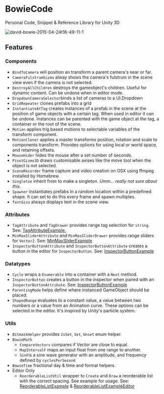 # BowieCode
Personal Code, Snippet & Reference Library for Unity 3D

![david-bowie-2015-04-24t16-49-11-1](https://cloud.githubusercontent.com/assets/166915/22928405/3921cc9a-f2ae-11e6-8553-5deb69ab7073.png)

## Features

### Components

- `BindToCamera` will position an transform a parent camera's near or far.
- `CameraFulstrumGizmo` alway shows the camera's fulstrum in the scene view even if the camera is not selected.
- `DestroyAllChildren` destroys the gameobject's children. Useful for dynamic content. Can be undone when in editor mode.
- `DropdownCameraSelector`binds a list of cameras to a UI.Dropdown
- `GridRepeater` clones prefabs into a grid
- `InstantiateAtTag` creates instances of a prefab in the scene at the position of game objects with a certain tag. When used in editor it can be undone. Instances can be parented with the game object at the tag, a container or the root of the scene. 
- `Motion` applies trig based motions to selectable variables of the transform component.
- `MotionCloner` applies a master transforms position, rotation and scale to components transform. Provides options for using local or world space, and retaining offsets.
- `MouseHider` hides the mouse after a set number of seconds.
- `PivotGizmo3D` draws customisable axises like the move tool when the object is not selected.
- `SceneRecorder` frame capture and video creation on OSX using ffmpeg installed by Homebrew.
- `Singleton` inherit from to make a singleton. _Umm... really not sure about this_.
- `Spawner` instantiates prefabs in a random location within a predefined shape. It can set to do this every frame and spawn multiples.
- `TextGizo` always displays text in the scene view.


### Attributes

- `TagAttribute` and `TagDrawer` provides range tag selection for `string`. See: [TagAttributeExample.](https://github.com/rc1/BowieCode/blob/master/Examples/TagAttributeExample.cs)
- `MinMaxSliderAttribute` and `MinMaxSliderDrawer` provides range sliders for `Vector2`. See: [MinMaxSliderExample](https://github.com/rc1/BowieCode/blob/master/Examples/MinMaxSliderExample.cs)
- `InspectorButtonAttribute` and `InspectorButtonAttribute` creates a button in the editor for `InspectorButton`. See: [InspectorButtonExample](https://github.com/rc1/BowieCode/blob/master/Examples/InspectorButtonExample.cs)

### Datatypes

- `Cycle` wraps a `Enumerable` into a container with a `Next` method.
- `InspectorButton` creates a button in the inspector when paired with an `InspectorButtonAttribute`. See: [InspectorButtonExample](https://github.com/rc1/BowieCode/blob/master/Examples/InspectorExample.cs)
- `ParentingMode` helps define where instanced GameObject should be placed.
- `ShapedRange` evaluates to a constant value, a value between two numbers or a value from an Animation curve. These options can be selected in the editor. It's inspired by Unity's particle system.

### Utils

- `BitmaskHelper` provides `IsSet`, `Set`, `Unset` enum helper.
- `BowieMath` 
	- `CompareVectors` compares if Vector are close to equal.
	- `MapIntervalF` maps an input float from one range to another.
	- `SinF`is a sine wave generator with an amplitude, and frequency defined by `cyclesPerSecond`
- `BowieTime` fractional day & time and format helpers.
- Editor Only
	- `ReorderableListUtil` wrapper to `Create` and `Draw` a reorderable list with the correct spacing. See example for usage. See: [ReorderableListExample](https://github.com/rc1/BowieCode/blob/master/Examples/ReorderableListExample.cs) & [ReorderableListExampleEditor](https://github.com/rc1/BowieCode/blob/master/Examples/Editor/ReorderableListExampleEditor.cs)


